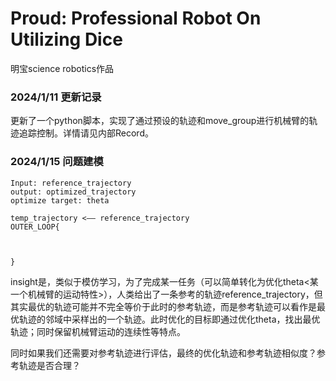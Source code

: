 # Proud: Professional Robot On Utilizing Dice
明宝science robotics作品

### 2024/1/11 更新记录

更新了一个python脚本，实现了通过预设的轨迹和move_group进行机械臂的轨迹追踪控制。详情请见内部Record。



### 2024/1/15 问题建模

```
Input: reference_trajectory
output: optimized_trajectory
optimize target: theta

temp_trajectory <—— reference_trajectory
OUTER_LOOP{
	


}

```

insight是，类似于模仿学习，为了完成某一任务（可以简单转化为优化theta<某一个机械臂的运动特性>），人类给出了一条参考的轨迹reference_trajectory，但其实最优的轨迹可能并不完全等价于此时的参考轨迹，而是参考轨迹可以看作是最优轨迹的邻域中采样出的一个轨迹。此时优化的目标即通过优化theta，找出最优轨迹；同时保留机械臂运动的连续性等特点。

同时如果我们还需要对参考轨迹进行评估，最终的优化轨迹和参考轨迹相似度？参考轨迹是否合理？
